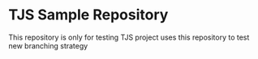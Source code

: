 # TJS Sample Repository

This repository is only for testing
TJS project uses this repository to test new branching strategy
